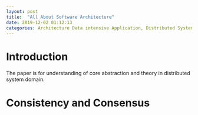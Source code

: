 ```yaml
---
layout: post
title:  "All About Software Architecture"
date: 2019-12-02 01:12:13
categories: Architecture Data intensive Application, Distributed System
---
```


# Introduction
The paper is for understanding of core abstraction and theory in distributed system domain.

# Consistency and Consensus
 